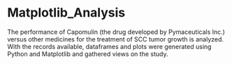 # Matplotlib_Analysis
The performance of Capomulin (the drug developed by Pymaceuticals Inc.) versus other medicines for the treatment of SCC tumor growth is analyzed. With the records available, dataframes and plots were generated using Python and Matplotlib and gathered views on the study. 
